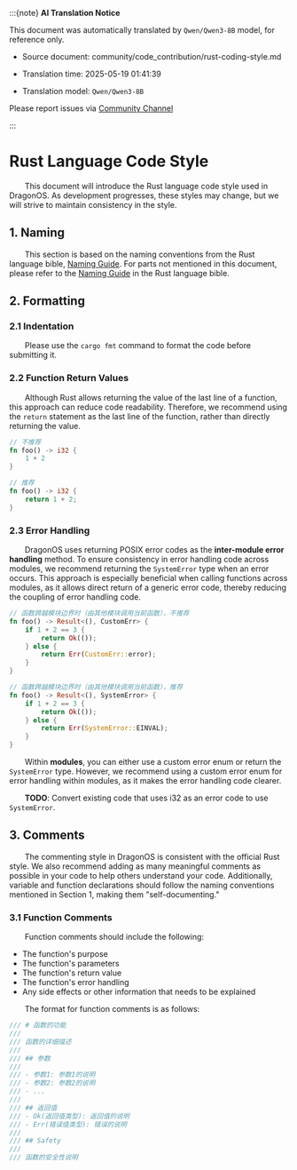 :::{note}
**AI Translation Notice**

This document was automatically translated by `Qwen/Qwen3-8B` model, for reference only.

- Source document: community/code_contribution/rust-coding-style.md

- Translation time: 2025-05-19 01:41:39

- Translation model: `Qwen/Qwen3-8B`

Please report issues via [Community Channel](https://github.com/DragonOS-Community/DragonOS/issues)

:::

# Rust Language Code Style

&emsp;&emsp;This document will introduce the Rust language code style used in DragonOS. As development progresses, these styles may change, but we will strive to maintain consistency in the style.

## 1. Naming

&emsp;&emsp;This section is based on the naming conventions from the Rust language bible, [Naming Guide](https://course.rs/practice/naming.html). For parts not mentioned in this document, please refer to the [Naming Guide](https://course.rs/practice/naming.html) in the Rust language bible.

## 2. Formatting

### 2.1 Indentation

&emsp;&emsp;Please use the `cargo fmt` command to format the code before submitting it.

### 2.2 Function Return Values

&emsp;&emsp;Although Rust allows returning the value of the last line of a function, this approach can reduce code readability. Therefore, we recommend using the `return` statement as the last line of the function, rather than directly returning the value.

```rust
// 不推荐
fn foo() -> i32 {
    1 + 2
}

// 推荐
fn foo() -> i32 {
    return 1 + 2;
}
```
### 2.3 Error Handling

&emsp;&emsp;DragonOS uses returning POSIX error codes as the **inter-module error handling** method. To ensure consistency in error handling code across modules, we recommend returning the `SystemError` type when an error occurs. This approach is especially beneficial when calling functions across modules, as it allows direct return of a generic error code, thereby reducing the coupling of error handling code.

```rust
// 函数跨越模块边界时（由其他模块调用当前函数），不推荐
fn foo() -> Result<(), CustomErr> {
    if 1 + 2 == 3 {
        return Ok(());
    } else {
        return Err(CustomErr::error);
    }
}

// 函数跨越模块边界时（由其他模块调用当前函数），推荐
fn foo() -> Result<(), SystemError> {
    if 1 + 2 == 3 {
        return Ok(());
    } else {
        return Err(SystemError::EINVAL);
    }
}
```

&emsp;&emsp;Within **modules**, you can either use a custom error enum or return the `SystemError` type. However, we recommend using a custom error enum for error handling within modules, as it makes the error handling code clearer.

&emsp;&emsp;**TODO**: Convert existing code that uses i32 as an error code to use `SystemError`.

## 3. Comments

&emsp;&emsp;The commenting style in DragonOS is consistent with the official Rust style. We also recommend adding as many meaningful comments as possible in your code to help others understand your code. Additionally, variable and function declarations should follow the naming conventions mentioned in Section 1, making them "self-documenting."

### 3.1 Function Comments

&emsp;&emsp;Function comments should include the following:

- The function's purpose
- The function's parameters
- The function's return value
- The function's error handling
- Any side effects or other information that needs to be explained

&emsp;&emsp;The format for function comments is as follows:

```rust
/// # 函数的功能
/// 
/// 函数的详细描述
/// 
/// ## 参数
/// 
/// - 参数1: 参数1的说明
/// - 参数2: 参数2的说明
/// - ...
/// 
/// ## 返回值
/// - Ok(返回值类型): 返回值的说明
/// - Err(错误值类型): 错误的说明
/// 
/// ## Safety
/// 
/// 函数的安全性说明
```
